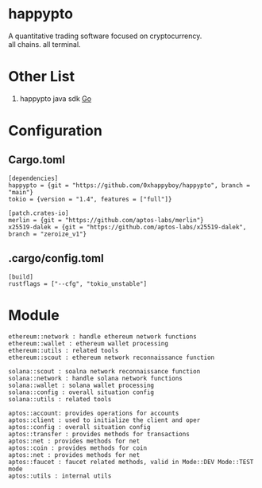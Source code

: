 # happypto
A quantitative trading software focused on cryptocurrency.
<br/>
all chains. all terminal.
# Other List
1. happypto java sdk [Go](https://github.com/0xhappyboy/happypto-j/tree/main)
# Configuration
## Cargo.toml
```
[dependencies]
happypto = {git = "https://github.com/0xhappyboy/happypto", branch = "main"}
tokio = {version = "1.4", features = ["full"]}

[patch.crates-io]
merlin = {git = "https://github.com/aptos-labs/merlin"}
x25519-dalek = {git = "https://github.com/aptos-labs/x25519-dalek", branch = "zeroize_v1"}
```
## .cargo/config.toml
```
[build]
rustflags = ["--cfg", "tokio_unstable"]
```
# Module
```
ethereum::network : handle ethereum network functions
ethereum::wallet : ethereum wallet processing
ethereum::utils : related tools
ethereum::scout : ethereum network reconnaissance function

solana::scout : soalna network reconnaissance function
solana::network : handle solana network functions
solana::wallet : solana wallet processing
solana::config : overall situation config
solana::utils : related tools

aptos::account: provides operations for accounts
aptos::client : used to initialize the client and oper
aptos::config : overall situation config
aptos::transfer : provides methods for transactions
aptos::net : provides methods for net
aptos::coin : provides methods for coin
aptos::net : provides methods for net
aptos::faucet : faucet related methods, valid in Mode::DEV Mode::TEST mode
aptos::utils : internal utils
```
